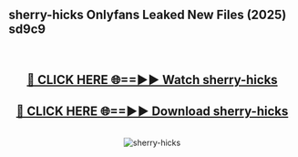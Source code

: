 <h2>sherry-hicks Onlyfans Leaked New Files (2025) sd9c9</h2>
<br>
<div align="center">
<h2><a href="https://mediafiles.top/sherry-hicks&ref=git" rel="nofollow">🔴 CLICK HERE 🌐==►► Watch sherry-hicks</a></h2>
<h2><a href="https://mediafiles.top/sherry-hicks&ref=git" rel="nofollow">🔴 CLICK HERE 🌐==►► Download sherry-hicks</a></h2>
<br>
<a href="https://mediafiles.top/sherry-hicks&ref=git" rel="nofollow" data-target="animated-image.originalLink"><img src="https://i.ibb.co.com/xMMVF88/686577567.gif" alt="sherry-hicks" style="max-width: 100%; display: inline-block;" data-target="animated-image.originalImage"></a>
</div>
<br>
<br>